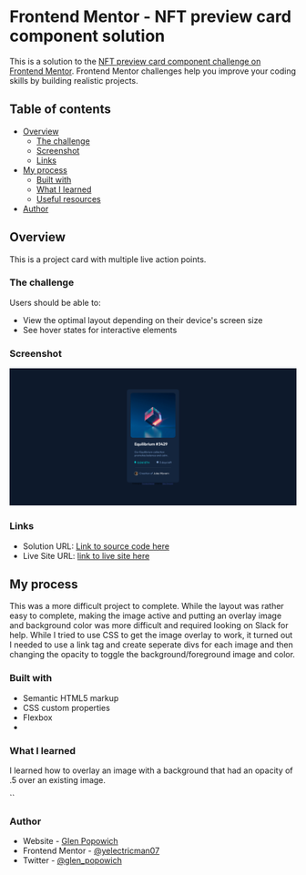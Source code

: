 # Frontend Mentor - NFT preview card component solution

This is a solution to the [NFT preview card component challenge on Frontend Mentor](https://www.frontendmentor.io/challenges/nft-preview-card-component-SbdUL_w0U). Frontend Mentor challenges help you improve your coding skills by building realistic projects.

## Table of contents

- [Overview](#overview)
  - [The challenge](#the-challenge)
  - [Screenshot](#screenshot)
  - [Links](#links)
- [My process](#my-process)
  - [Built with](#built-with)
  - [What I learned](#what-i-learned)
  - [Useful resources](#useful-resources)
- [Author](#author)

## Overview

This is a project card with multiple live action points.

### The challenge

Users should be able to:

- View the optimal layout depending on their device's screen size
- See hover states for interactive elements

### Screenshot

![](./screenshot.png)

### Links

- Solution URL: [Link to source code here](https://https://github.com/electricman07/nft-preview-card-component-main)
- Live Site URL: [link to live site here](https://your-live-site-url.com)

## My process

This was a more difficult project to complete. While the layout was rather easy to complete, making the image active and putting an overlay image and background color was more difficult and required looking on Slack for help. While I tried to use CSS to get the image overlay to work, it turned out I needed to use a link tag and create seperate divs for each image and then changing the opacity to toggle the background/foreground image and color.

### Built with

- Semantic HTML5 markup
- CSS custom properties
- Flexbox
-

### What I learned

I learned how to overlay an image with a background that had an opacity of .5 over an existing image.

``

### Author

- Website - [Glen Popowich](https://https://github.com/electricman07)
- Frontend Mentor - [@yelectricman07](https://www.frontendmentor.io/profile/electricman07)
- Twitter - [@glen_popowich](https://www.twitter.com/glen_popowich)
